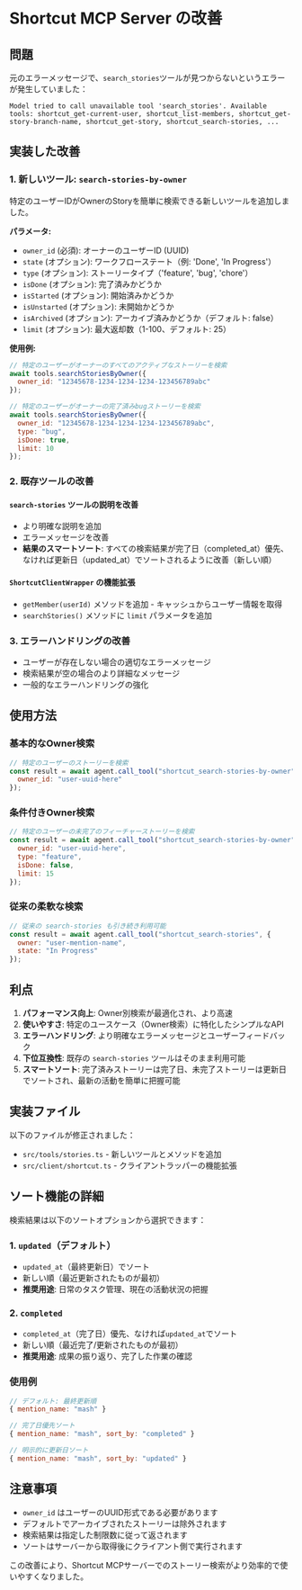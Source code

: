 # Shortcut MCP Server の改善

## 問題

元のエラーメッセージで、`search_stories`ツールが見つからないというエラーが発生していました：

```
Model tried to call unavailable tool 'search_stories'. Available tools: shortcut_get-current-user, shortcut_list-members, shortcut_get-story-branch-name, shortcut_get-story, shortcut_search-stories, ...
```

## 実装した改善

### 1. 新しいツール: `search-stories-by-owner`

特定のユーザーIDがOwnerのStoryを簡単に検索できる新しいツールを追加しました。

**パラメータ:**
- `owner_id` (必須): オーナーのユーザーID (UUID)
- `state` (オプション): ワークフローステート（例: 'Done', 'In Progress'）
- `type` (オプション): ストーリータイプ（'feature', 'bug', 'chore'）
- `isDone` (オプション): 完了済みかどうか
- `isStarted` (オプション): 開始済みかどうか
- `isUnstarted` (オプション): 未開始かどうか
- `isArchived` (オプション): アーカイブ済みかどうか（デフォルト: false）
- `limit` (オプション): 最大返却数（1-100、デフォルト: 25）

**使用例:**
```javascript
// 特定のユーザーがオーナーのすべてのアクティブなストーリーを検索
await tools.searchStoriesByOwner({
  owner_id: "12345678-1234-1234-1234-123456789abc"
});

// 特定のユーザーがオーナーの完了済みbugストーリーを検索
await tools.searchStoriesByOwner({
  owner_id: "12345678-1234-1234-1234-123456789abc",
  type: "bug",
  isDone: true,
  limit: 10
});
```

### 2. 既存ツールの改善

#### `search-stories` ツールの説明を改善
- より明確な説明を追加
- エラーメッセージを改善
- **結果のスマートソート**: すべての検索結果が完了日（completed_at）優先、なければ更新日（updated_at）でソートされるように改善（新しい順）

#### `ShortcutClientWrapper` の機能拡張
- `getMember(userId)` メソッドを追加 - キャッシュからユーザー情報を取得
- `searchStories()` メソッドに `limit` パラメータを追加

### 3. エラーハンドリングの改善

- ユーザーが存在しない場合の適切なエラーメッセージ
- 検索結果が空の場合のより詳細なメッセージ
- 一般的なエラーハンドリングの強化

## 使用方法

### 基本的なOwner検索
```javascript
// 特定のユーザーのストーリーを検索
const result = await agent.call_tool("shortcut_search-stories-by-owner", {
  owner_id: "user-uuid-here"
});
```

### 条件付きOwner検索
```javascript
// 特定のユーザーの未完了のフィーチャーストーリーを検索
const result = await agent.call_tool("shortcut_search-stories-by-owner", {
  owner_id: "user-uuid-here",
  type: "feature",
  isDone: false,
  limit: 15
});
```

### 従来の柔軟な検索
```javascript
// 従来の search-stories も引き続き利用可能
const result = await agent.call_tool("shortcut_search-stories", {
  owner: "user-mention-name",
  state: "In Progress"
});
```

## 利点

1. **パフォーマンス向上**: Owner別検索が最適化され、より高速
2. **使いやすさ**: 特定のユースケース（Owner検索）に特化したシンプルなAPI
3. **エラーハンドリング**: より明確なエラーメッセージとユーザーフィードバック
4. **下位互換性**: 既存の `search-stories` ツールはそのまま利用可能
5. **スマートソート**: 完了済みストーリーは完了日、未完了ストーリーは更新日でソートされ、最新の活動を簡単に把握可能

## 実装ファイル

以下のファイルが修正されました：

- `src/tools/stories.ts` - 新しいツールとメソッドを追加
- `src/client/shortcut.ts` - クライアントラッパーの機能拡張

## ソート機能の詳細

検索結果は以下のソートオプションから選択できます：

### 1. **`updated`（デフォルト）**
- `updated_at`（最終更新日）でソート
- 新しい順（最近更新されたものが最初）
- **推奨用途**: 日常のタスク管理、現在の活動状況の把握

### 2. **`completed`**
- `completed_at`（完了日）優先、なければ`updated_at`でソート
- 新しい順（最近完了/更新されたものが最初）
- **推奨用途**: 成果の振り返り、完了した作業の確認

### 使用例
```javascript
// デフォルト: 最終更新順
{ mention_name: "mash" }

// 完了日優先ソート
{ mention_name: "mash", sort_by: "completed" }

// 明示的に更新日ソート
{ mention_name: "mash", sort_by: "updated" }
```

## 注意事項

- `owner_id` はユーザーのUUID形式である必要があります
- デフォルトでアーカイブされたストーリーは除外されます
- 検索結果は指定した制限数に従って返されます
- ソートはサーバーから取得後にクライアント側で実行されます

この改善により、Shortcut MCPサーバーでのストーリー検索がより効率的で使いやすくなりました。
